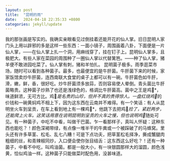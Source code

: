 ```yaml
---
layout: post
title:  "昆明的雨"
date:   2024-04-18 22:35:33 +0800
categories: jekyll/update
---
```

我的那张画是写实的。我确实亲眼看见过倒挂着还能开花的仙人掌。旧日昆明人家门头上用以辟邪的多是这样一些东西：一面小镜子，周围画着八卦，下面便是一片仙人掌，——在仙人掌上扎一个洞，用麻线穿了，挂在钉子上。昆明仙人掌多，且极肥大。有些人家在菜园的周围种了一圈仙人掌以代替篱笆。——种了仙人掌，猪羊便不敢进园吃菜了。仙人掌有刺，猪和羊怕扎。
昆明菌子极多。雨季逛菜市场，随时可以看到各种菌子。最多，也最便宜的是牛肝菌。牛肝菌下来的时候，家家饭馆卖炒牛肝菌，连西南联大食堂的桌子上都可以有一碗。牛肝菌色如牛肝，滑，嫩，鲜，香，很好吃。炒牛肝菌须多放蒜，否则容易使人晕倒。青头菌比牛肝菌略贵。这种菌子炒熟了也还是浅绿色的，格调比牛肝菌高。菌中之王是鸡𭎂*，味道鲜浓，无可方比。鸡𭎂*是名贵的山珍，但并不真的贵得惊人。一盘红烧鸡𭎂*的价钱和一碗黄焖鸡不相上下，因为这东西在云南并不难得。有一个笑话：有人从昆明坐火车到呈贡，在车上看到地上有一棵鸡𭎂*，他跳下去把鸡𭎂*捡了，紧赶两步，还能爬上火车。这笑话用意在说明昆明到呈贡的火车之慢，但也说明鸡𭎂*随处可见。有一种菌子，中吃不中看，叫做干巴菌。乍一看那样子，真叫人怀疑：这种东西也能吃？！颜色深褐带绿，有点像一堆半干的牛粪或一个被踩破了的马蜂窝。里头还有许多草茎、松毛、乱七八糟！可是下点功夫，把草茎松毛择净，撕成蟹腿肉粗细的丝，和青辣椒同炒，入口便会使你张目结舌：这东西这么好吃？！还有一种菌子，中看不中吃，叫鸡油菌。都是一般大小，有一块银圆那样大的溜圆，颜色浅黄，恰似鸡油一样。这种菌子只能做菜时配色用，没甚味道。
